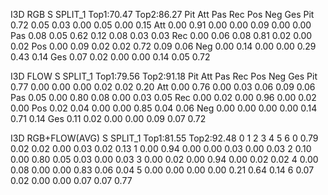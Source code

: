 I3D RGB S SPLIT_1
Top1:70.47 Top2:86.27
        Pit     Att     Pas     Rec     Pos     Neg     Ges
Pit     0.72    0.05    0.03    0.00    0.05    0.00    0.15
Att     0.00    0.91    0.00    0.00    0.09    0.00    0.00
Pas     0.08    0.05    0.62    0.12    0.08    0.03    0.03
Rec     0.00    0.06    0.08    0.81    0.02    0.00    0.02
Pos     0.00    0.09    0.02    0.02    0.72    0.09    0.06
Neg     0.00    0.14    0.00    0.00    0.29    0.43    0.14
Ges     0.07    0.02    0.00    0.00    0.14    0.05    0.72

I3D FLOW S SPLIT_1
Top1:79.56 Top2:91.18
        Pit     Att     Pas     Rec     Pos     Neg     Ges
Pit     0.77    0.00    0.00    0.00    0.02    0.02    0.20
Att     0.00    0.76    0.00    0.03    0.06    0.09    0.06
Pas     0.05    0.00    0.80    0.08    0.00    0.03    0.05
Rec     0.00    0.02    0.00    0.96    0.00    0.02    0.00
Pos     0.02    0.04    0.00    0.00    0.85    0.04    0.06
Neg     0.00    0.00    0.00    0.00    0.14    0.71    0.14
Ges     0.11    0.02    0.00    0.00    0.09    0.07    0.72

I3D RGB+FLOW(AVG) S SPLIT_1
Top1:81.55 Top2:92.48
        0       1       2       3       4       5       6
0       0.79    0.02    0.02    0.00    0.03    0.02    0.13
1       0.00    0.94    0.00    0.00    0.03    0.00    0.03
2       0.10    0.00    0.80    0.05    0.03    0.00    0.03
3       0.00    0.02    0.00    0.94    0.00    0.02    0.02
4       0.00    0.08    0.00    0.00    0.83    0.06    0.04
5       0.00    0.00    0.00    0.00    0.21    0.64    0.14
6       0.07    0.02    0.00    0.00    0.07    0.07    0.77

